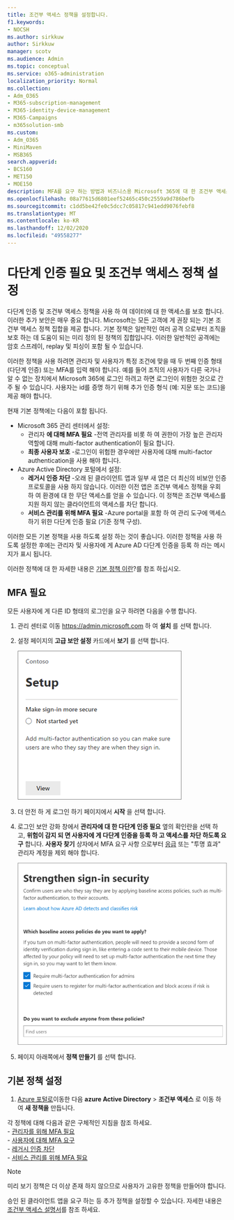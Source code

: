 ```yaml
---
title: 조건부 액세스 정책을 설정합니다.
f1.keywords:
- NOCSH
ms.author: sirkkuw
author: Sirkkuw
manager: scotv
ms.audience: Admin
ms.topic: conceptual
ms.service: o365-administration
localization_priority: Normal
ms.collection:
- Adm_O365
- M365-subscription-management
- M365-identity-device-management
- M365-Campaigns
- m365solution-smb
ms.custom:
- Adm_O365
- MiniMaven
- MSB365
search.appverid:
- BCS160
- MET150
- MOE150
description: MFA를 요구 하는 방법과 비즈니스용 Microsoft 365에 대 한 조건부 액세스 정책을 설정 하는 방법을 알아봅니다.
ms.openlocfilehash: 08a77615d6801eef52465c450c2559a9d786befb
ms.sourcegitcommit: c1dd5be42fe0c5dcc7c05817c941edd9076febf8
ms.translationtype: MT
ms.contentlocale: ko-KR
ms.lasthandoff: 12/02/2020
ms.locfileid: "49558277"
---
```

# <a name="require-multi-factor-authentication-and-set-up-conditional-access-policies"></a>다단계 인증 필요 및 조건부 액세스 정책 설정

다단계 인증 및 조건부 액세스 정책을 사용 하 여 데이터에 대 한 액세스를 보호 합니다. 이러한 추가 보안은 매우 중요 합니다. Microsoft는 모든 고객에 게 권장 되는 기본 조건부 액세스 정책 집합을 제공 합니다. 기본 정책은 일반적인 여러 공격 으로부터 조직을 보호 하는 데 도움이 되는 미리 정의 된 정책의 집합입니다. 이러한 일반적인 공격에는 암호 스프레이, replay 및 피싱이 포함 될 수 있습니다.

이러한 정책을 사용 하려면 관리자 및 사용자가 특정 조건에 맞을 때 두 번째 인증 형태 (다단계 인증) 또는 MFA를 입력 해야 합니다. 예를 들어 조직의 사용자가 다른 국가나 알 수 없는 장치에서 Microsoft 365에 로그인 하려고 하면 로그인이 위험한 것으로 간주 될 수 있습니다. 사용자는 id를 증명 하기 위해 추가 인증 형식 (예: 지문 또는 코드)을 제공 해야 합니다. 

현재 기본 정책에는 다음이 포함 됩니다.
- Microsoft 365 관리 센터에서 설정:
    - 관리자 **에 대해 MFA 필요** -전역 관리자를 비롯 하 여 권한이 가장 높은 관리자 역할에 대해 multi-factor authentication이 필요 합니다.
    - **최종 사용자 보호** -로그인이 위험한 경우에만 사용자에 대해 multi-factor authentication을 사용 해야 합니다. 
- Azure Active Directory 포털에서 설정:
    - **레거시 인증 차단** -오래 된 클라이언트 앱과 일부 새 앱은 더 최신의 비보안 인증 프로토콜을 사용 하지 않습니다. 이러한 이전 앱은 조건부 액세스 정책을 우회 하 여 환경에 대 한 무단 액세스를 얻을 수 있습니다. 이 정책은 조건부 액세스를 지원 하지 않는 클라이언트의 액세스를 차단 합니다. 
    - **서비스 관리를 위해 MFA 필요** -Azure portal을 포함 하 여 관리 도구에 액세스 하기 위한 다단계 인증 필요 (기준 정책 구성). 

이러한 모든 기본 정책을 사용 하도록 설정 하는 것이 좋습니다. 이러한 정책을 사용 하도록 설정한 후에는 관리자 및 사용자에 게 Azure AD 다단계 인증을 등록 하 라는 메시지가 표시 됩니다.

이러한 정책에 대 한 자세한 내용은 [기본 정책 이란](https://docs.microsoft.com/azure/active-directory/conditional-access/concept-baseline-protection)?를 참조 하십시오.


## <a name="require-mfa"></a>MFA 필요

모든 사용자에 게 다른 ID 형태의 로그인을 요구 하려면 다음을 수행 합니다.

1. 관리 센터로 이동 <a href="https://go.microsoft.com/fwlink/p/?linkid=837890" target="_blank">https://admin.microsoft.com</a> 하 여 **설치** 를 선택 합니다.

2. 설정 페이지의 **고급 보안 설정** 카드에서 **보기** 를 선택 합니다.


    ![더 안전 하 게 로그인 카드를 만듭니다.](../media/setupmfa.png)
3. 더 안전 하 게 로그인 하기 페이지에서 **시작** 을 선택 합니다.
 
4. 로그인 보안 강화 창에서 **관리자에 대 한 다단계 인증 필요** 옆의 확인란을 선택 하 고, **위험이 감지 되 면 사용자에 게 다단계 인증을 등록 하 고 액세스를 차단 하도록 요구** 합니다.
    **사용자 찾기** 상자에서 MFA 요구 사항 으로부터 [응급](m365-campaigns-protect-admin-accounts.md#create-an-emergency-admin-account) 또는 "투명 효과" 관리자 계정을 제외 해야 합니다.
    
    ![공동으로 보안 페이지를 강화 합니다.](../media/requiremfa.png)

5. 페이지 아래쪽에서 **정책 만들기** 를 선택 합니다.

## <a name="set-up-baseline-policies"></a>기본 정책 설정

1. [Azure 포털로](https://portal.azure.com)이동한 다음 **azure Active Directory** \> **조건부 액세스** 로 이동 하 여 **새 정책을** 만듭니다.

각 정책에 대해 다음과 같은 구체적인 지침을 참조 하세요. <br>
    - [관리자를 위해 MFA 필요](https://docs.microsoft.com/azure/active-directory/conditional-access/howto-baseline-protect-administrators) <br>
    - [사용자에 대해 MFA 요구](https://docs.microsoft.com/azure/active-directory/conditional-access/howto-baseline-protect-end-users) <br>
    - [레거시 인증 차단](https://docs.microsoft.com/azure/active-directory/conditional-access/howto-baseline-protect-legacy-auth) <br>
    - [서비스 관리를 위해 MFA 필요](https://docs.microsoft.com/azure/active-directory/conditional-access/howto-baseline-protect-azure)
    
> [!NOTE]
> 미리 보기 정책은 더 이상 존재 하지 않으므로 사용자가 고유한 정책을 만들어야 합니다.


승인 된 클라이언트 앱을 요구 하는 등 추가 정책을 설정할 수 있습니다. 자세한 내용은 [조건부 액세스 설명서](https://docs.microsoft.com/azure/active-directory/conditional-access/)를 참조 하세요.
